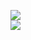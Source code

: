 [![](https://img.shields.io/badge/Made%20With-Github%20Spray-lightgrey.svg?style=for-the-badge&logo=github)](https://github.com/Annihil/github-spray#5862)  
[![](https://i.imgur.com/2DrTn0Z.gif)](https://github.com/Annihil/github-spray)